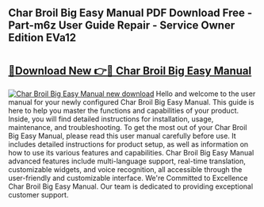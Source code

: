 ## Char Broil Big Easy Manual PDF Download Free - Part-m6z User Guide Repair - Service Owner Edition EVa12

# <h2><a href="http://bc30077.oget.top/?id=Char+Broil+Big+Easy+Manual">🔗Download New 👉🔴 Char Broil Big Easy Manual</a></h2>

[![Char Broil Big Easy Manual new download](https://i.imgur.com/5g1atiW.png)](http://bc30077.oget.top/?id=Char+Broil+Big+Easy+Manual)
Hello and welcome to the user manual for your newly configured Char Broil Big Easy Manual. This guide is here to help you master the functions and capabilities of your product. Inside, you will find detailed instructions for installation, usage, maintenance, and troubleshooting. To get the most out of your Char Broil Big Easy Manual, please read this user manual carefully before use. It includes detailed instructions for product setup, as well as information on how to use its various features and capabilities. Char Broil Big Easy Manual advanced features include multi-language support, real-time translation, customizable widgets, and voice recognition, all accessible through the user-friendly and customizable interface. We're Committed to Excellence Char Broil Big Easy Manual. Our team is dedicated to providing exceptional customer support.
